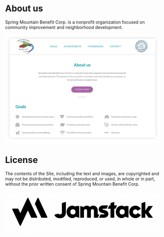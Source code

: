# About us

Spring Mountain Benefit Corp. is a nonprofit organization focused on community improvement
and neighborhood development.

![alt text](screenshot.png "New design")

# License
The contents of the Site, including the text and images, are copyrighted and may not be
distributed, modified, reproduced, or used, in whole or in part, without the prior written
consent of Spring Mountain Benefit Corp.

![alt text](jamstack.png "New design")
